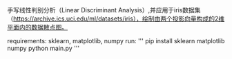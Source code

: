 手写线性判别分析（Linear Discriminant Analysis）,并应用于iris数据集（https://archive.ics.uci.edu/ml/datasets/iris），绘制由两个投影向量构成的2维平面内的数据散点图。

requirements: sklearn, matplotlib, numpy
run:
'''
pip install sklearn matplotlib numpy
python main.py
'''